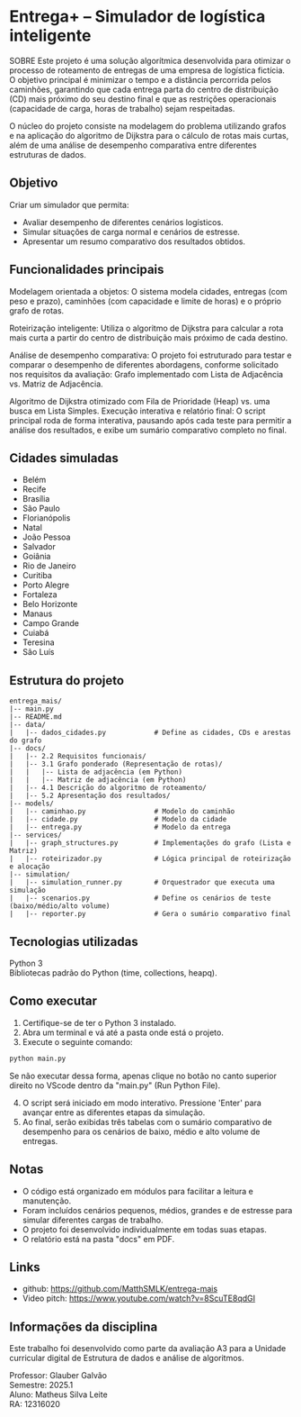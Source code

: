 # Entrega+ – Simulador de logística inteligente

SOBRE
Este projeto é uma solução algorítmica desenvolvida para otimizar o processo de roteamento de entregas de uma empresa de logística fictícia. O objetivo principal é minimizar o tempo e a distância percorrida pelos caminhões, garantindo que cada entrega parta do centro de distribuição (CD) mais próximo do seu destino final e que as restrições operacionais (capacidade de carga, horas de trabalho) sejam respeitadas.

O núcleo do projeto consiste na modelagem do problema utilizando grafos e na aplicação do algoritmo de Dijkstra para o cálculo de rotas mais curtas, além de uma análise de desempenho comparativa entre diferentes estruturas de dados.

## Objetivo

Criar um simulador que permita:
- Avaliar desempenho de diferentes cenários logísticos.
- Simular situações de carga normal e cenários de estresse.
- Apresentar um resumo comparativo dos resultados obtidos.

## Funcionalidades principais

Modelagem orientada a objetos: O sistema modela cidades, entregas (com peso e prazo), caminhões (com capacidade e limite de horas) e o próprio grafo de rotas.

Roteirização inteligente: Utiliza o algoritmo de Dijkstra para calcular a rota mais curta a partir do centro de distribuição mais próximo de cada destino.

Análise de desempenho comparativa: O projeto foi estruturado para testar e comparar o desempenho de diferentes abordagens, conforme solicitado nos requisitos da avaliação:
Grafo implementado com Lista de Adjacência vs. Matriz de Adjacência.

Algoritmo de Dijkstra otimizado com Fila de Prioridade (Heap) vs. uma busca em Lista Simples.
Execução interativa e relatório final: O script principal roda de forma interativa, pausando após cada teste para permitir a análise dos resultados, e exibe um sumário comparativo completo no final.

## Cidades simuladas

- Belém  
- Recife  
- Brasília  
- São Paulo  
- Florianópolis  
- Natal  
- João Pessoa  
- Salvador  
- Goiânia  
- Rio de Janeiro  
- Curitiba  
- Porto Alegre  
- Fortaleza  
- Belo Horizonte  
- Manaus  
- Campo Grande  
- Cuiabá  
- Teresina  
- São Luís  

## Estrutura do projeto

```
entrega_mais/
|-- main.py
|-- README.md
|-- data/
|   |-- dados_cidades.py            # Define as cidades, CDs e arestas do grafo
|-- docs/
|   |-- 2.2 Requisitos funcionais/
|   |-- 3.1 Grafo ponderado (Representação de rotas)/
|   |   |-- Lista de adjacência (em Python)
|   |   |-- Matriz de adjacência (em Python)
|   |-- 4.1 Descrição do algoritmo de roteamento/
|   |-- 5.2 Apresentação dos resultados/
|-- models/
|   |-- caminhao.py                 # Modelo do caminhão
|   |-- cidade.py                   # Modelo da cidade
|   |-- entrega.py                  # Modelo da entrega
|-- services/
|   |-- graph_structures.py         # Implementações do grafo (Lista e Matriz)
|   |-- roteirizador.py             # Lógica principal de roteirização e alocação
|-- simulation/
|   |-- simulation_runner.py        # Orquestrador que executa uma simulação
|   |-- scenarios.py                # Define os cenários de teste (baixo/médio/alto volume)
|   |-- reporter.py                 # Gera o sumário comparativo final
```

## Tecnologias utilizadas

Python 3  
Bibliotecas padrão do Python (time, collections, heapq).

## Como executar

1. Certifique-se de ter o Python 3 instalado.
2. Abra um terminal e vá até a pasta onde está o projeto.
3. Execute o seguinte comando:

```bash
python main.py
```
Se não executar dessa forma, apenas clique no botão no canto superior direito no VScode
dentro da "main.py" (Run Python File).

4. O script será iniciado em modo interativo. Pressione 'Enter' para avançar entre as diferentes etapas da simulação.
5. Ao final, serão exibidas três tabelas com o sumário comparativo de desempenho para os cenários de baixo, médio e alto volume de entregas.

## Notas

- O código está organizado em módulos para facilitar a leitura e manutenção.
- Foram incluídos cenários pequenos, médios, grandes e de estresse para simular diferentes cargas de trabalho.
- O projeto foi desenvolvido individualmente em todas suas etapas.
- O relatório está na pasta "docs" em PDF.

## Links

- github: https://github.com/MatthSMLK/entrega-mais
- Video pitch: https://www.youtube.com/watch?v=8ScuTE8qdGI 

## Informações da disciplina

Este trabalho foi desenvolvido como parte da avaliação A3 para a Unidade curricular digital de Estrutura de dados e análise de algoritmos.

Professor: Glauber Galvão  
Semestre: 2025.1  
Aluno: Matheus Silva Leite  
RA: 12316020  